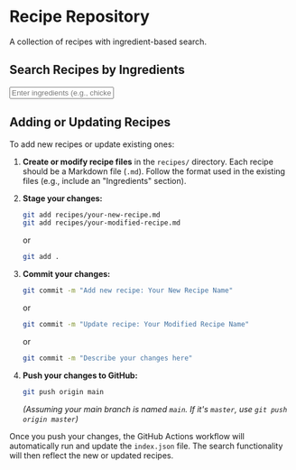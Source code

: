 # Recipe Repository

A collection of recipes with ingredient-based search.

## Search Recipes by Ingredients

<input type="text" id="ingredientSearch" onkeyup="searchRecipes()" placeholder="Enter ingredients (e.g., chicken, garlic)">
<ul id="searchResults"></ul>

<script>
  let index;
  let recipeData = {};

  // Load the index and recipe data
  fetch('index.json')
    .then(response => response.json())
    .then(data => {
      index = lunr.Index.load(data);
      return fetch('./recipes')
        .then(response => response.text())
        .then(data => {
          const parser = new DOMParser();
          const html = parser.parseFromString(data, 'text/html');
          const fileLinks = html.querySelectorAll('a[title$=".md"]');
          const fetchPromises = Array.from(fileLinks).map(link => {
            const fileName = link.getAttribute('title');
            return fetch('./recipes/' + fileName)
              .then(response => response.text())
              .then(recipeContent => {
                const titleMatch = recipeContent.match(/^#\s+(.*)$/m);
                const title = titleMatch ? titleMatch[1].trim() : fileName.replace('.md', '').replace(/-/g, ' ');
                recipeData['./recipes/' + fileName] = { title, content: recipeContent };
              });
          });
          return Promise.all(fetchPromises);
        });
    })
    .catch(error => console.error("Error loading index or recipes:", error));

  function searchRecipes() {
    const input = document.getElementById('ingredientSearch');
    const filter = input.value.toLowerCase();
    const searchResultsList = document.getElementById('searchResults');
    searchResultsList.innerHTML = ""; // Clear previous results

    if (!index) {
      const listItem = document.createElement('li');
      listItem.textContent = "Loading recipes...";
      searchResultsList.appendChild(listItem);
      return;
    }

    const results = index.search(filter);

    if (results.length === 0) {
      const listItem = document.createElement('li');
      listItem.textContent = "No recipes found matching your ingredients.";
      searchResultsList.appendChild(listItem);
      return;
    }

    results.forEach(result => {
      const recipeInfo = recipeData[result.ref];
      if (recipeInfo) {
        const listItem = document.createElement('li');
        const recipeLink = document.createElement('a');
        recipeLink.href = result.ref;
        recipeLink.textContent = recipeInfo.title;
        listItem.appendChild(recipeLink);
        searchResultsList.appendChild(listItem);
      }
    });
  }
</script>

## Adding or Updating Recipes

To add new recipes or update existing ones:

1.  **Create or modify recipe files** in the `recipes/` directory. Each recipe should be a Markdown file (`.md`). Follow the format used in the existing files (e.g., include an "Ingredients" section).
2.  **Stage your changes:**
    ```bash
    git add recipes/your-new-recipe.md
    git add recipes/your-modified-recipe.md
    ```
    or
    ```bash
    git add .
    ```
3.  **Commit your changes:**
    ```bash
    git commit -m "Add new recipe: Your New Recipe Name"
    ```
    or
    ```bash
    git commit -m "Update recipe: Your Modified Recipe Name"
    ```
    or
    ```bash
    git commit -m "Describe your changes here"
    ```
4.  **Push your changes to GitHub:**
    ```bash
    git push origin main
    ```

    *(Assuming your main branch is named `main`. If it's `master`, use `git push origin master`)*

Once you push your changes, the GitHub Actions workflow will automatically run and update the `index.json` file. The search functionality will then reflect the new or updated recipes.